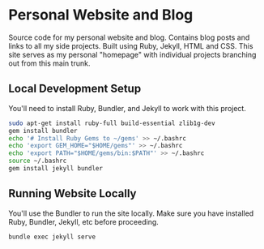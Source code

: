 # Personal Website and Blog

Source code for my personal website and blog.
Contains blog posts and links to all my side projects. 
Built using Ruby, Jekyll, HTML and CSS. 
This site serves as my personal "homepage" with individual projects branching out from this main trunk.

## Local Development Setup

You'll need to install Ruby, Bundler, and Jekyll to work with this project.

```bash
sudo apt-get install ruby-full build-essential zlib1g-dev
gem install bundler
echo '# Install Ruby Gems to ~/gems' >> ~/.bashrc
echo 'export GEM_HOME="$HOME/gems"' >> ~/.bashrc
echo 'export PATH="$HOME/gems/bin:$PATH"' >> ~/.bashrc
source ~/.bashrc
gem install jekyll bundler
```

## Running Website Locally

You'll use the Bundler to run the site locally. 
Make sure you have installed Ruby, Bundler, Jekyll, etc before proceeding. 

```bash
bundle exec jekyll serve
```

